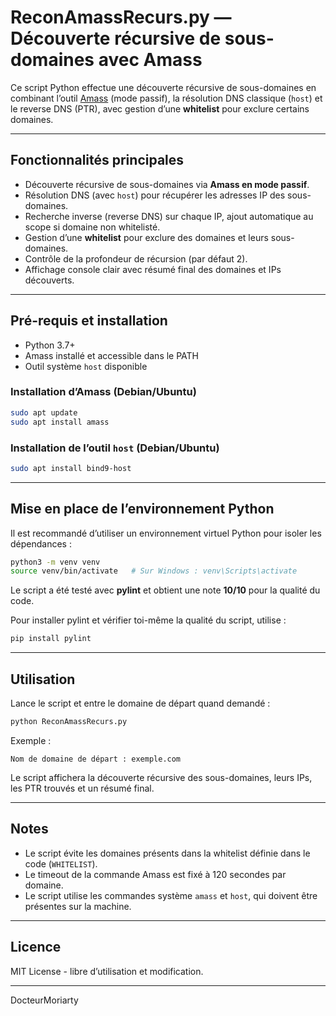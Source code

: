 # ReconAmassRecurs.py — Découverte récursive de sous-domaines avec Amass

Ce script Python effectue une découverte récursive de sous-domaines en combinant l’outil [Amass](https://github.com/owasp-amass) (mode passif), la résolution DNS classique (`host`) et le reverse DNS (PTR), avec gestion d’une **whitelist** pour exclure certains domaines.

---

## Fonctionnalités principales

- Découverte récursive de sous-domaines via **Amass en mode passif**.
- Résolution DNS (avec `host`) pour récupérer les adresses IP des sous-domaines.
- Recherche inverse (reverse DNS) sur chaque IP, ajout automatique au scope si domaine non whitelisté.
- Gestion d’une **whitelist** pour exclure des domaines et leurs sous-domaines.
- Contrôle de la profondeur de récursion (par défaut 2).
- Affichage console clair avec résumé final des domaines et IPs découverts.

---

## Pré-requis et installation

- Python 3.7+
- Amass installé et accessible dans le PATH
- Outil système `host` disponible

### Installation d’Amass (Debian/Ubuntu)

```bash
sudo apt update
sudo apt install amass
```

### Installation de l’outil `host` (Debian/Ubuntu)

```bash
sudo apt install bind9-host
```

---

## Mise en place de l’environnement Python

Il est recommandé d’utiliser un environnement virtuel Python pour isoler les dépendances :

```bash
python3 -m venv venv
source venv/bin/activate   # Sur Windows : venv\Scripts\activate
```

Le script a été testé avec **pylint** et obtient une note **10/10** pour la qualité du code.

Pour installer pylint et vérifier toi-même la qualité du script, utilise :

```bash
pip install pylint
```

---

## Utilisation

Lance le script et entre le domaine de départ quand demandé :

```bash
python ReconAmassRecurs.py
```

Exemple :

```
Nom de domaine de départ : exemple.com
```

Le script affichera la découverte récursive des sous-domaines, leurs IPs, les PTR trouvés et un résumé final.

---

## Notes

- Le script évite les domaines présents dans la whitelist définie dans le code (`WHITELIST`).
- Le timeout de la commande Amass est fixé à 120 secondes par domaine.
- Le script utilise les commandes système `amass` et `host`, qui doivent être présentes sur la machine.

---

## Licence

MIT License - libre d’utilisation et modification.

---

DocteurMoriarty
